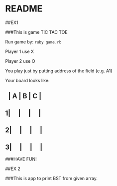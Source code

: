 # README

##EX1

###This is game TIC TAC TOE

Run game by: `ruby game.rb`

Player 1 use X

Player 2 use O

You play just by putting address of the field (e.g. A1)

Your board looks like:

&nbsp;&nbsp;| A | B | C |
  -------------
1|&nbsp;&nbsp;&nbsp;&nbsp;&nbsp;|&nbsp;&nbsp;&nbsp;&nbsp;&nbsp;|&nbsp;&nbsp;&nbsp;&nbsp;&nbsp;|
  -------------
2|&nbsp;&nbsp;&nbsp;&nbsp;&nbsp;|&nbsp;&nbsp;&nbsp;&nbsp;&nbsp;|&nbsp;&nbsp;&nbsp;&nbsp;&nbsp;|
  -------------
3|&nbsp;&nbsp;&nbsp;&nbsp;&nbsp;|&nbsp;&nbsp;&nbsp;&nbsp;&nbsp;|&nbsp;&nbsp;&nbsp;&nbsp;&nbsp;|
  -------------

###HAVE FUN!

##EX 2
 
###This is app to print BST from given array.
